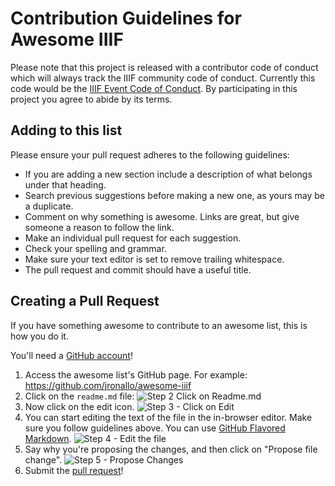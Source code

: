# Contribution Guidelines for Awesome IIIF

Please note that this project is released with a contributor code of conduct which will always track the IIIF community code of conduct. Currently this code would be the [IIIF Event Code of Conduct](http://iiif.io/event/conduct/). By participating in this project you agree to abide by its terms.

## Adding to this list

Please ensure your pull request adheres to the following guidelines:

- If you are adding a new section include a description of what belongs under that heading.
- Search previous suggestions before making a new one, as yours may be a duplicate.
- Comment on why something is awesome. Links are great, but give someone a reason to follow the link.
- Make an individual pull request for each suggestion.
- Check your spelling and grammar.
- Make sure your text editor is set to remove trailing whitespace.
- The pull request and commit should have a useful title.


## Creating a Pull Request

If you have something awesome to contribute to an awesome list, this is how you do it.

You'll need a [GitHub account](https://github.com/join)!

1. Access the awesome list's GitHub page. For example: https://github.com/jronallo/awesome-iiif
2. Click on the `readme.md` file: ![Step 2 Click on Readme.md](https://cloud.githubusercontent.com/assets/170270/9402920/53a7e3ea-480c-11e5-9d81-aecf64be55eb.png)
3. Now click on the edit icon. ![Step 3 - Click on Edit](https://cloud.githubusercontent.com/assets/170270/9402927/6506af22-480c-11e5-8c18-7ea823530099.png)
4. You can start editing the text of the file in the in-browser editor. Make sure you follow guidelines above. You can use [GitHub Flavored Markdown](https://help.github.com/articles/github-flavored-markdown/). ![Step 4 - Edit the file](https://cloud.githubusercontent.com/assets/170270/9402932/7301c3a0-480c-11e5-81f5-7e343b71674f.png)
5. Say why you're proposing the changes, and then click on "Propose file change". ![Step 5 - Propose Changes](https://cloud.githubusercontent.com/assets/170270/9402937/7dd0652a-480c-11e5-9138-bd14244593d5.png)
6. Submit the [pull request](https://help.github.com/articles/using-pull-requests/)!
